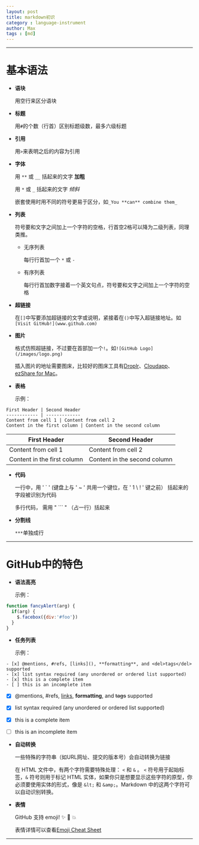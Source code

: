 ```yaml
---
layout: post
title: markdown初识
category : language-instrument
author: Max
tags : [md]
---
```



***
# 基本语法

* **语块**

  用空行来区分语块


* **标题**

  用`#`的个数（行首）区别标题级数，最多六级标题


* **引用**

  用`>`来表明之后的内容为引用


* **字体**

  用  `**`  或 `__` 括起来的文字 **加粗**

  用 `*` 或 `_` 括起来的文字 _倾斜_

  嵌套使用时用不同的符号更易于区分，如`_You **can** combine them_`

* **列表**

  符号要和文字之间加上一个字符的空格，行首空2格可以降为二级列表，同理类推。

  * 无序列表

    每行行首加一个  `*`  或  `-`

  * 有序列表

    每行行首加数字接着一个英文句点，符号要和文字之间加上一个字符的空格


* **超链接**

  在`[]`中写要添加超链接的文字或说明，紧接着在`()`中写入超链接地址。如`[Visit GitHub!](www.github.com)`


* **图片**

  格式仿照超链接，不过要在首部加一个`!`。如`![GitHub Logo](/images/logo.png)`

  插入图片的地址需要图床，比较好的图床工具有[Droplr](https://droplr.com/hello)、[Cloudapp](https://www.getcloudapp.com/)、[ezShare for Mac](https://itunes.apple.com/cn/app/yi-xiang/id672522335?mt=12&ign-mpt=uo%3D4)。


* **表格**

  示例：
```
First Header | Second Header
------------ | -------------
Content from cell 1 | Content from cell 2
Content in the first column | Content in the second column
```

First Header | Second Header
------------ | -------------
Content from cell 1 | Content from cell 2
Content in the first column | Content in the second column


* **代码**

  一行中，用 ' ` ' (键盘上与 ' ~ ' 共用一个键位，在 ' 1 \ ! ' 键之前） 括起来的字段被识别为代码

  多行代码， 需用 " ``` " （占一行）括起来


* **分割线**

  `***`单独成行


***

# GitHub中的特色

* **语法高亮**

  示例：
```javascript
function fancyAlert(arg) {
  if(arg) {
    $.facebox({div:'#foo'})
  }
}
```

* **任务列表**

  示例：
```
- [x] @mentions, #refs, [links](), **formatting**, and <del>tags</del> supported
- [x] list syntax required (any unordered or ordered list supported)
- [x] this is a complete item
- [ ] this is an incomplete item
```

- [x] @mentions, #refs, [links](), **formatting**, and <del>tags</del> supported
- [x] list syntax required (any unordered or ordered list supported)
- [x] this is a complete item
- [ ] this is an incomplete item


* **自动转换**

  一些特殊的字符串（如URL网址、提交的版本号）会自动转换为链接

  在 HTML 文件中，有两个字符需要特殊处理： `<` 和 `&` 。 `<` 符号用于起始标签，`&` 符号则用于标记 HTML 实体，如果你只是想要显示这些字符的原型，你必须要使用实体的形式，像是 `&lt;` 和 `&amp;`。Markdown 中的这两个字符可以自动识别转换。


* **表情**

  GitHub 支持 emoji! :sparkles: :camel: :boom:

  表情详情可以查看[Emoji Cheat Sheet](http://www.emoji-cheat-sheet.com/)

***
